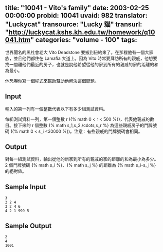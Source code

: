 title: "10041 - Vito's family"
date: 2003-02-25 00:00:00
probid: 10041
uvaid: 982
translator: "Luckycat"
transource: "Lucky 貓"
transurl: "http://luckycat.kshs.kh.edu.tw/homework/q10041.htm"
categories: "volume - 100"
tags:
---

世界聞名的黑社會老大 Vito Deadstone 要搬到紐約來了。在那裡他有一個大家族，並且他們都住在 Lamafia 大道上。因為 Vito 時常要拜訪所有的親戚，他想要找一間離他們最近的房子，也就是說他希望從他的家到所有的親戚的家的距離的和為最小。

他恐嚇你寫一個程式來幫助幫助他解決這個問題。

## Input ##

輸入的第一列有一個整數代表以下有多少組測試資料。

每組測試資料一列，第一個整數 r ({% math 0 < r < 500 %})，代表他親戚的數目。接下來的 r 個整數 {% math s_1,s_2,\cdots,s_r %} 為這些親戚房子的門牌號碼 ({% math 0 < s_i <30000 %})。注意：有些親戚的門牌號碼會相同。

## Output ##

對每一組測試資料，輸出從他的新家到所有的親戚的家的距離的和為最小為多少。2 個門牌號碼 {% math s_i %}、{% math s_j %} 的距離為 {% math s_i-s_j %} 的絕對值。

## Sample Input ##

	3
	2 2 4
	3 2 4 6
	4 2 1 999 5

## Sample Output ##

	2
	4
	1001